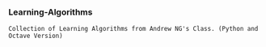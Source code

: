 ### Learning-Algorithms

```Collection of Learning Algorithms from Andrew NG's Class. (Python and Octave Version) ```
